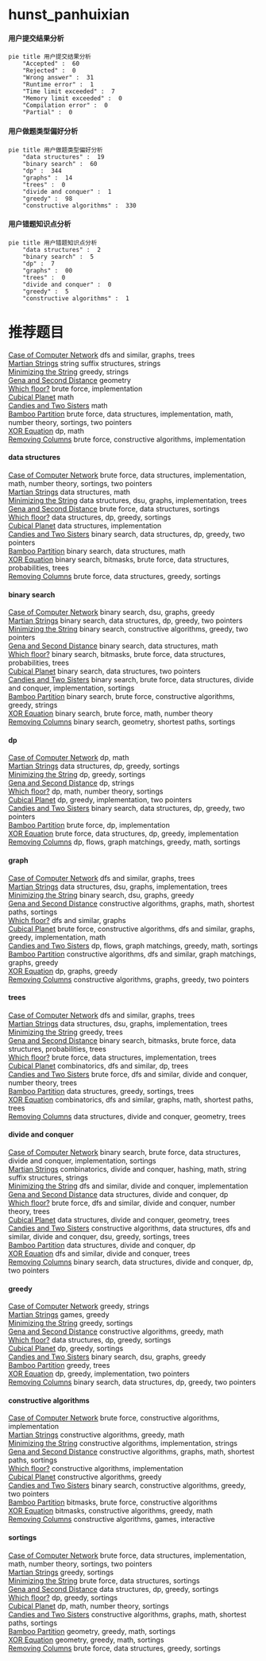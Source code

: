 # hunst_panhuixian
<!-- tabs:start -->
#### **用户提交结果分析**

```mermaid
pie title 用户提交结果分析
    "Accepted" :  60
    "Rejected" :  0
    "Wrong answer" :  31
    "Runtime error" :  1
    "Time limit exceeded" :  7
    "Memory limit exceeded" :  0
    "Compilation error" :  0
    "Partial" :  0
```
#### **用户做题类型偏好分析**

```mermaid
pie title 用户做题类型偏好分析
    "data structures" :  19
    "binary search" :  60
    "dp" :  344
    "graphs" :  14
    "trees" :  0
    "divide and conquer" :  1
    "greedy" :  98
    "constructive algorithms" :  330
```
#### **用户错题知识点分析**

```mermaid
pie title 用户错题知识点分析
    "data structures" :  2
    "binary search" :  5
    "dp" :  7
    "graphs" :  00
    "trees" :  0
    "divide and conquer" :  0
    "greedy" :  5
    "constructive algorithms" :  1
```
<!-- tabs:end -->
# 推荐题目
[Case of Computer Network](http://codeforces.com/problemset/problem/555/E)		dfs and similar,
                        graphs,
                        trees		  
[Martian Strings](http://codeforces.com/problemset/problem/149/E)		string suffix structures,
                        strings		  
[Minimizing the String](http://codeforces.com/problemset/problem/1076/A)		greedy,
                        strings		  
[Gena and Second Distance](http://codeforces.com/problemset/problem/442/E)		geometry		  
[Which floor?](https://codeforces.com/contest/861/problem/B)		brute force,
                        implementation		  
[Cubical Planet](http://codeforces.com/problemset/problem/39/D)		math		  
[Candies and Two Sisters](http://codeforces.com/problemset/problem/1335/A)		math		  
[Bamboo Partition](http://codeforces.com/problemset/problem/830/C)		brute force,
                        data structures,
                        implementation,
                        math,
                        number theory,
                        sortings,
                        two pointers		  
[XOR Equation](https://codeforces.com/contest/634/problem/B)		dp,
                        math		  
[Removing Columns](https://codeforces.com/contest/497/problem/A)		brute force,
                        constructive algorithms,
                        implementation		  
<!-- tabs:start -->
#### **data structures**
[Case of Computer Network](http://codeforces.com/problemset/problem/830/C)		brute force,
                        data structures,
                        implementation,
                        math,
                        number theory,
                        sortings,
                        two pointers		  
[Martian Strings](http://codeforces.com/problemset/problem/311/D)		data structures,
                        math		  
[Minimizing the String](https://codeforces.com/contest/1417/problem/F)		data structures,
                        dsu,
                        graphs,
                        implementation,
                        trees		  
[Gena and Second Distance](http://codeforces.com/problemset/problem/1140/C)		brute force,
                        data structures,
                        sortings		  
[Which floor?](http://codeforces.com/problemset/problem/797/F)		data structures,
                        dp,
                        greedy,
                        sortings		  
[Cubical Planet](http://codeforces.com/problemset/problem/1468/C)		data structures,
                        implementation		  
[Candies and Two Sisters](http://codeforces.com/problemset/problem/1492/C)		binary search,
                        data structures,
                        dp,
                        greedy,
                        two pointers		  
[Bamboo Partition](http://codeforces.com/problemset/problem/1490/G)		binary search,
                        data structures,
                        math		  
[XOR Equation](http://codeforces.com/problemset/problem/1479/D)		binary search,
                        bitmasks,
                        brute force,
                        data structures,
                        probabilities,
                        trees		  
[Removing Columns](http://codeforces.com/problemset/problem/1497/A)		brute force,
                        data structures,
                        greedy,
                        sortings		  
#### **binary search**
[Case of Computer Network](http://codeforces.com/problemset/problem/1108/F)		binary search,
                        dsu,
                        graphs,
                        greedy		  
[Martian Strings](http://codeforces.com/problemset/problem/1492/C)		binary search,
                        data structures,
                        dp,
                        greedy,
                        two pointers		  
[Minimizing the String](http://codeforces.com/problemset/problem/1463/D)		binary search,
                        constructive algorithms,
                        greedy,
                        two pointers		  
[Gena and Second Distance](http://codeforces.com/problemset/problem/1490/G)		binary search,
                        data structures,
                        math		  
[Which floor?](http://codeforces.com/problemset/problem/1479/D)		binary search,
                        bitmasks,
                        brute force,
                        data structures,
                        probabilities,
                        trees		  
[Cubical Planet](http://codeforces.com/problemset/problem/1436/E)		binary search,
                        data structures,
                        two pointers		  
[Candies and Two Sisters](http://codeforces.com/problemset/problem/1461/D)		binary search,
                        brute force,
                        data structures,
                        divide and conquer,
                        implementation,
                        sortings		  
[Bamboo Partition](http://codeforces.com/problemset/problem/1493/C)		binary search,
                        brute force,
                        constructive algorithms,
                        greedy,
                        strings		  
[XOR Equation](http://codeforces.com/problemset/problem/1487/D)		binary search,
                        brute force,
                        math,
                        number theory		  
[Removing Columns](http://codeforces.com/problemset/problem/1486/B)		binary search,
                        geometry,
                        shortest paths,
                        sortings		  
#### **dp**
[Case of Computer Network](https://codeforces.com/contest/634/problem/B)		dp,
                        math		  
[Martian Strings](http://codeforces.com/problemset/problem/797/F)		data structures,
                        dp,
                        greedy,
                        sortings		  
[Minimizing the String](http://codeforces.com/problemset/problem/1282/B1)		dp,
                        greedy,
                        sortings		  
[Gena and Second Distance](https://codeforces.com/contest/1447/problem/D)		dp,
                        strings		  
[Which floor?](http://codeforces.com/problemset/problem/1475/G)		dp,
                        math,
                        number theory,
                        sortings		  
[Cubical Planet](http://codeforces.com/problemset/problem/1469/C)		dp,
                        greedy,
                        implementation,
                        two pointers		  
[Candies and Two Sisters](http://codeforces.com/problemset/problem/1492/C)		binary search,
                        data structures,
                        dp,
                        greedy,
                        two pointers		  
[Bamboo Partition](https://codeforces.com/contest/1457/problem/C)		brute force,
                        dp,
                        implementation		  
[XOR Equation](http://codeforces.com/problemset/problem/1491/C)		brute force,
                        data structures,
                        dp,
                        greedy,
                        implementation		  
[Removing Columns](http://codeforces.com/problemset/problem/1437/C)		dp,
                        flows,
                        graph matchings,
                        greedy,
                        math,
                        sortings		  
#### **graph**
[Case of Computer Network](http://codeforces.com/problemset/problem/555/E)		dfs and similar,
                        graphs,
                        trees		  
[Martian Strings](https://codeforces.com/contest/1417/problem/F)		data structures,
                        dsu,
                        graphs,
                        implementation,
                        trees		  
[Minimizing the String](http://codeforces.com/problemset/problem/1108/F)		binary search,
                        dsu,
                        graphs,
                        greedy		  
[Gena and Second Distance](http://codeforces.com/problemset/problem/1506/F)		constructive algorithms,
                        graphs,
                        math,
                        shortest paths,
                        sortings		  
[Which floor?](http://codeforces.com/problemset/problem/732/F)		dfs and similar,
                        graphs		  
[Cubical Planet](http://codeforces.com/problemset/problem/1487/C)		brute force,
                        constructive algorithms,
                        dfs and similar,
                        graphs,
                        greedy,
                        implementation,
                        math		  
[Candies and Two Sisters](http://codeforces.com/problemset/problem/1437/C)		dp,
                        flows,
                        graph matchings,
                        greedy,
                        math,
                        sortings		  
[Bamboo Partition](http://codeforces.com/problemset/problem/1470/D)		constructive algorithms,
                        dfs and similar,
                        graph matchings,
                        graphs,
                        greedy		  
[XOR Equation](http://codeforces.com/problemset/problem/1476/C)		dp,
                        graphs,
                        greedy		  
[Removing Columns](http://codeforces.com/problemset/problem/1304/D)		constructive algorithms,
                        graphs,
                        greedy,
                        two pointers		  
#### **trees**
[Case of Computer Network](http://codeforces.com/problemset/problem/555/E)		dfs and similar,
                        graphs,
                        trees		  
[Martian Strings](https://codeforces.com/contest/1417/problem/F)		data structures,
                        dsu,
                        graphs,
                        implementation,
                        trees		  
[Minimizing the String](http://codeforces.com/problemset/problem/526/G)		greedy,
                        trees		  
[Gena and Second Distance](http://codeforces.com/problemset/problem/1479/D)		binary search,
                        bitmasks,
                        brute force,
                        data structures,
                        probabilities,
                        trees		  
[Which floor?](http://codeforces.com/problemset/problem/1511/C)		brute force,
                        data structures,
                        implementation,
                        trees		  
[Cubical Planet](http://codeforces.com/problemset/problem/1499/F)		combinatorics,
                        dfs and similar,
                        dp,
                        trees		  
[Candies and Two Sisters](http://codeforces.com/problemset/problem/1491/E)		brute force,
                        dfs and similar,
                        divide and conquer,
                        number theory,
                        trees		  
[Bamboo Partition](http://codeforces.com/problemset/problem/1466/D)		data structures,
                        greedy,
                        sortings,
                        trees		  
[XOR Equation](http://codeforces.com/problemset/problem/1495/D)		combinatorics,
                        dfs and similar,
                        graphs,
                        math,
                        shortest paths,
                        trees		  
[Removing Columns](http://codeforces.com/problemset/problem/1303/G)		data structures,
                        divide and conquer,
                        geometry,
                        trees		  
#### **divide and conquer**
[Case of Computer Network](http://codeforces.com/problemset/problem/1461/D)		binary search,
                        brute force,
                        data structures,
                        divide and conquer,
                        implementation,
                        sortings		  
[Martian Strings](http://codeforces.com/problemset/problem/1466/G)		combinatorics,
                        divide and conquer,
                        hashing,
                        math,
                        string suffix structures,
                        strings		  
[Minimizing the String](http://codeforces.com/problemset/problem/1490/D)		dfs and similar,
                        divide and conquer,
                        implementation		  
[Gena and Second Distance](https://codeforces.com/contest/1483/problem/C)		data structures,
                        divide and conquer,
                        dp		  
[Which floor?](http://codeforces.com/problemset/problem/1491/E)		brute force,
                        dfs and similar,
                        divide and conquer,
                        number theory,
                        trees		  
[Cubical Planet](http://codeforces.com/problemset/problem/1303/G)		data structures,
                        divide and conquer,
                        geometry,
                        trees		  
[Candies and Two Sisters](http://codeforces.com/problemset/problem/1494/D)		constructive algorithms,
                        data structures,
                        dfs and similar,
                        divide and conquer,
                        dsu,
                        greedy,
                        sortings,
                        trees		  
[Bamboo Partition](http://codeforces.com/problemset/problem/1482/E)		data structures,
                        divide and conquer,
                        dp		  
[XOR Equation](http://codeforces.com/problemset/problem/566/C)		dfs and similar,
                        divide and conquer,
                        trees		  
[Removing Columns](http://codeforces.com/problemset/problem/1428/F)		binary search,
                        data structures,
                        divide and conquer,
                        dp,
                        two pointers		  
#### **greedy**
[Case of Computer Network](http://codeforces.com/problemset/problem/1076/A)		greedy,
                        strings		  
[Martian Strings](http://codeforces.com/problemset/problem/819/A)		games,
                        greedy		  
[Minimizing the String](http://codeforces.com/problemset/problem/732/E)		greedy,
                        sortings		  
[Gena and Second Distance](http://codeforces.com/problemset/problem/1353/A)		constructive algorithms,
                        greedy,
                        math		  
[Which floor?](http://codeforces.com/problemset/problem/797/F)		data structures,
                        dp,
                        greedy,
                        sortings		  
[Cubical Planet](http://codeforces.com/problemset/problem/1282/B1)		dp,
                        greedy,
                        sortings		  
[Candies and Two Sisters](http://codeforces.com/problemset/problem/1108/F)		binary search,
                        dsu,
                        graphs,
                        greedy		  
[Bamboo Partition](http://codeforces.com/problemset/problem/526/G)		greedy,
                        trees		  
[XOR Equation](http://codeforces.com/problemset/problem/1469/C)		dp,
                        greedy,
                        implementation,
                        two pointers		  
[Removing Columns](http://codeforces.com/problemset/problem/1492/C)		binary search,
                        data structures,
                        dp,
                        greedy,
                        two pointers		  
#### **constructive algorithms**
[Case of Computer Network](https://codeforces.com/contest/497/problem/A)		brute force,
                        constructive algorithms,
                        implementation		  
[Martian Strings](http://codeforces.com/problemset/problem/1353/A)		constructive algorithms,
                        greedy,
                        math		  
[Minimizing the String](http://codeforces.com/problemset/problem/923/D)		constructive algorithms,
                        implementation,
                        strings		  
[Gena and Second Distance](http://codeforces.com/problemset/problem/1506/F)		constructive algorithms,
                        graphs,
                        math,
                        shortest paths,
                        sortings		  
[Which floor?](http://codeforces.com/problemset/problem/1405/B)		constructive algorithms,
                        implementation		  
[Cubical Planet](http://codeforces.com/problemset/problem/1493/A)		constructive algorithms,
                        greedy		  
[Candies and Two Sisters](http://codeforces.com/problemset/problem/1463/D)		binary search,
                        constructive algorithms,
                        greedy,
                        two pointers		  
[Bamboo Partition](https://codeforces.com/contest/1456/problem/B)		bitmasks,
                        brute force,
                        constructive algorithms		  
[XOR Equation](http://codeforces.com/problemset/problem/1492/D)		bitmasks,
                        constructive algorithms,
                        greedy,
                        math		  
[Removing Columns](https://codeforces.com/contest/1504/problem/D)		constructive algorithms,
                        games,
                        interactive		  
#### **sortings**
[Case of Computer Network](http://codeforces.com/problemset/problem/830/C)		brute force,
                        data structures,
                        implementation,
                        math,
                        number theory,
                        sortings,
                        two pointers		  
[Martian Strings](http://codeforces.com/problemset/problem/732/E)		greedy,
                        sortings		  
[Minimizing the String](http://codeforces.com/problemset/problem/1140/C)		brute force,
                        data structures,
                        sortings		  
[Gena and Second Distance](http://codeforces.com/problemset/problem/797/F)		data structures,
                        dp,
                        greedy,
                        sortings		  
[Which floor?](http://codeforces.com/problemset/problem/1282/B1)		dp,
                        greedy,
                        sortings		  
[Cubical Planet](http://codeforces.com/problemset/problem/1475/G)		dp,
                        math,
                        number theory,
                        sortings		  
[Candies and Two Sisters](http://codeforces.com/problemset/problem/1506/F)		constructive algorithms,
                        graphs,
                        math,
                        shortest paths,
                        sortings		  
[Bamboo Partition](https://codeforces.com/contest/1496/problem/C)		geometry,
                        greedy,
                        math,
                        sortings		  
[XOR Equation](http://codeforces.com/problemset/problem/1495/A)		geometry,
                        greedy,
                        math,
                        sortings		  
[Removing Columns](http://codeforces.com/problemset/problem/1497/A)		brute force,
                        data structures,
                        greedy,
                        sortings		  
<!-- tabs:end -->
